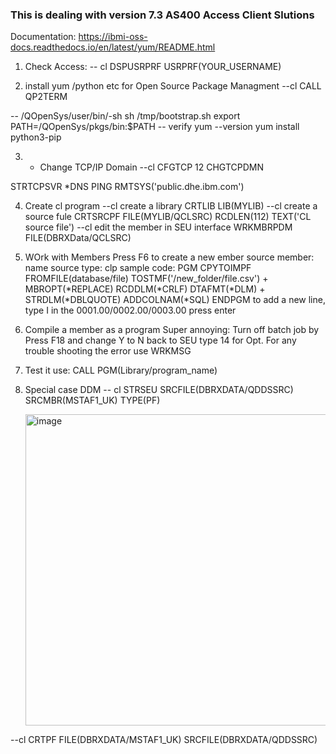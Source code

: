 ### This is dealing with version 7.3 AS400 Access Client Slutions

Documentation: https://ibmi-oss-docs.readthedocs.io/en/latest/yum/README.html

1. Check Access: 
-- cl
DSPUSRPRF USRPRF(YOUR_USERNAME)

2. install yum /python etc for Open Source Package Managment
--cl
CALL QP2TERM

-- /QOpenSys/user/bin/-sh
sh /tmp/bootstrap.sh
export PATH=/QOpenSys/pkgs/bin:$PATH
-- verify
yum --version
yum install python3-pip

3. - Change TCP/IP Domain
--cl
CFGTCP
12
CHGTCPDMN 

STRTCPSVR *DNS
PING RMTSYS('public.dhe.ibm.com')

4. Create cl program
--cl create a library
   CRTLIB LIB(MYLIB) 
--cl create a source fule
   CRTSRCPF FILE(MYLIB/QCLSRC) RCDLEN(112) TEXT('CL source file')
--cl edit the member in SEU interface
   WRKMBRPDM FILE(DBRXData/QCLSRC)

5. WOrk with Members
Press F6 to create a new ember
source member: name
source type: clp
sample code:
PGM
  CPYTOIMPF FROMFILE(database/file) TOSTMF('/new_folder/file.csv') +
            MBROPT(*REPLACE) RCDDLM(*CRLF) DTAFMT(*DLM) +
            STRDLM(*DBLQUOTE) ADDCOLNAM(*SQL)
ENDPGM
to add a new line, type I in the 0001.00/0002.00/0003.00 press enter
6. Compile a member as a program
Super annoying: Turn off batch job by Press F18 and change Y to N
back to SEU type 14 for Opt.
For any trouble shooting the error use WRKMSG

8. Test it use: CALL PGM(Library/program_name)

9. Special case DDM
    -- cl STRSEU SRCFILE(DBRXDATA/QDDSSRC) SRCMBR(MSTAF1_UK) TYPE(PF)

    <img width="776" height="498" alt="image" src="https://github.com/user-attachments/assets/785aea8b-1d4d-42c8-b227-02e85a461181" />

--cl CRTPF FILE(DBRXDATA/MSTAF1_UK) SRCFILE(DBRXDATA/QDDSSRC)

